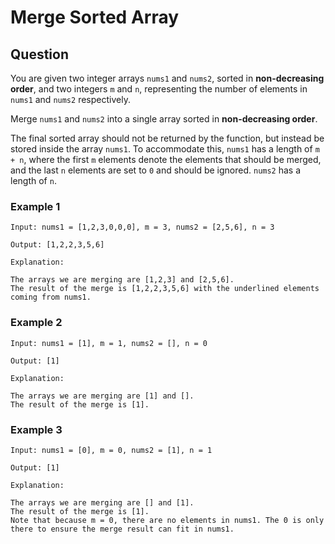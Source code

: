 # Merge Sorted Array

## Question

You are given two integer arrays ```nums1``` and ```nums2```, sorted in **non-decreasing order**, and two integers ```m``` and ```n```, representing the number of elements in ```nums1``` and ```nums2``` respectively.

Merge ```nums1``` and ```nums2``` into a single array sorted in **non-decreasing order**.

The final sorted array should not be returned by the function, but instead be stored inside the array ```nums1```. To accommodate this, ``nums1`` has a length of ```m + n```, where the first ```m``` elements denote the elements that should be merged, and the last ```n``` elements are set to ```0``` and should be ignored. ```nums2``` has a length of ```n```.

### Example 1

```text
Input: nums1 = [1,2,3,0,0,0], m = 3, nums2 = [2,5,6], n = 3

Output: [1,2,2,3,5,6]

Explanation: 

The arrays we are merging are [1,2,3] and [2,5,6].
The result of the merge is [1,2,2,3,5,6] with the underlined elements coming from nums1.
```

### Example 2

```text
Input: nums1 = [1], m = 1, nums2 = [], n = 0

Output: [1]

Explanation: 

The arrays we are merging are [1] and [].
The result of the merge is [1].
```

### Example 3

```text
Input: nums1 = [0], m = 0, nums2 = [1], n = 1

Output: [1]

Explanation: 

The arrays we are merging are [] and [1].
The result of the merge is [1].
Note that because m = 0, there are no elements in nums1. The 0 is only there to ensure the merge result can fit in nums1.
```
